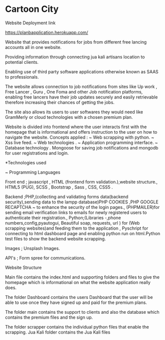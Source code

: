 # Cartoon City

Website Deployment link

https://planbapplication.herokuapp.com/

Website that provides notifications for jobs from different free lancing accounts all in one website.

Providing information through connecting jua kali artisans location to potential clients.

Enabling use of third party software applications otherwise known as SAAS to professionals.

The website allows connection to job notifications from sites like Up work , Free Lancer , Guru , One Foma and other Job notification platforms, enabling free lancers have their job updates securely and easily retrievable therefore
increasing their chances of getting the jobs.

The site also allows its users to user softwares they would need like GramMerly or cloud technologies with a chosen premium plan.

Website is divided into frontend where the user interacts first with the homepage that is informational and offers instruction to the user on how to navigate the website.
Concepts applied :
~ Web scrapping with python.
~  Xss live feed.
~ Web technologies .
~ Application programming interface.
~ Database technology .
Mongoose for saving job notifications and mongodb for user registrations and login.

*Technologies used

~ Programming Languages

Front end ; javascript , HTML (frontend form validation.),website structure., HTML5 (PUG), SCSS , Bootstrap , Sass , CSS, CSS5 .

Backend ;PHP,(collecting and validating forms data(backend security),sending data to the lampp database)PHP COOKIES ,PHP GOOGLE RECAPTCHA ~ to enhance the security of the login pages., (PHPMAILER)for sending email verification links to emails for newly registered users to authenticate their registration., Python;(Libraries -,phone numbers,config,pyautogui, Beautiful soap, requests, url ) for
(Web scrapping websites)and feeding them to the application , Pyschript for connecting to html dashboard page and enabling python run on html.Python test files to show the backend website scrapping.

Images ; Unsplash Images.

API's ; Form spree for communications.

Website Structure

Main file contains the index.html and supporting folders and files to give the homepage which is informational on what the website application really does.

The folder Dashboard contains the users Dashboard that the user will be able to use once they have signed up and paid for the premium plans.

The folder main contains the support to clients and also the database which contains the premium files and the sign up.

The folder scrapper contains the individual python files that enable the scrapping.
Jua Kali folder contains the Jua Kali files